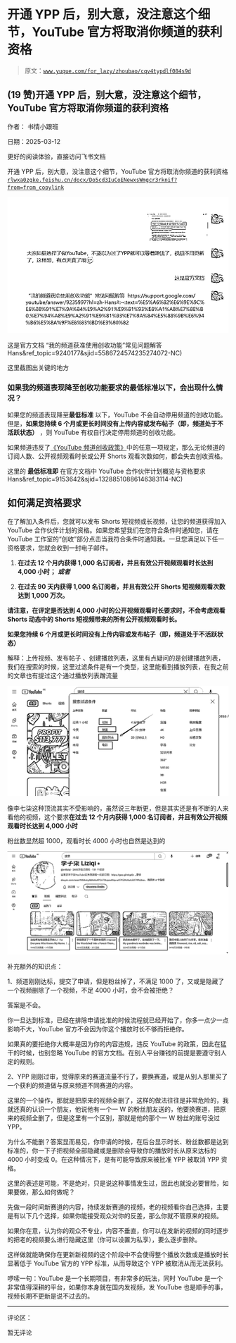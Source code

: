 # 开通 YPP 后，别大意，没注意这个细节，YouTube 官方将取消你频道的获利资格

> 原文：[`www.yuque.com/for_lazy/zhoubao/cqv4typdlf084s9d`](https://www.yuque.com/for_lazy/zhoubao/cqv4typdlf084s9d)

## (19 赞)开通 YPP 后，别大意，没注意这个细节，YouTube 官方将取消你频道的获利资格

作者： 书情小跟班

日期：2025-03-12

更好的阅读体验，直接访问飞书文档

开通 YPP 后，别大意，没注意这个细节，YouTube 官方将取消你频道的获利资格 [`rlwxa0zgke.feishu.cn/docx/Do5cd3IuCoENewxsWmgcr3rknif?from=from_copylink`](https://rlwxa0zgke.feishu.cn/docx/Do5cd3IuCoENewxsWmgcr3rknif?from=from_copylink)

![](img/e0657555c52d10565bcbffcc75dee7cd.png "None")

这是官方文档 “我的频道获准使用创收功能”常见问题解答
 Hans&ref_topic=9240177&sjid=5586724574235274072-NC)

这里截图出关键的地方

### 如果我的频道表现降至创收功能要求的最低标准以下，会出现什么情况？

如果您的频道表现降至**最低标准** 以下，YouTube 不会自动停用频道的创收功能。但是，**如果您持续 6
个月或更长时间没有上传内容或发布帖子（即，频道处于不活跃状态）** ，则 YouTube 有权自行决定停用频道的创收功能。

如果频道违反了[《YouTube
频道创收政策》](https://support.google.com/youtube/answer/1311392)中的任意一项规定，那么无论频道的订阅人数、公开视频观看时长或公开
Shorts 观看次数如何，都会失去创收资格。

这里的 **最低标准即** 在官方文档中 YouTube
合作伙伴计划概览与资格要求 Hans&ref_topic=9153642&sjid=13288510886146383114-NC)

## 如何满足资格要求

在了解加入条件后，您就可以发布 Shorts 短视频或长视频，让您的频道获得加入 YouTube
合作伙伴计划的资格。如果您希望我们在您符合条件时通知您，请在 YouTube
工作室的“创收”部分点击当我符合条件时通知我。一旦您满足以下任一资格要求，您就会收到一封电子邮件。

1.  **在过去 12 个月内获得 1,000 名订阅者，并且有效公开视频观看时长达到 4,000 小时；** ***或者***

2.  **在过去 90 天内获得 1,000 名订阅者，并且有效公开 Shorts 短视频观看次数达到 1,000 万次。**

**请注意，在评定是否达到 4,000 小时的公开视频观看时长要求时，不会考虑观看 Shorts 动态中的 Shorts
短视频带来的所有公开视频观看时长。**

**如果您持续 6 个月或更长时间没有上传内容或发布帖子（即，频道处于不活跃状态）**

解释：上传视频、发布帖子
、创建播放列表，这里有点疑问的是创建播放列表，我们在搜索的时候，这里过滤条件是有一个类型，这里能看到播放列表，在我之前的文章也有提过这个通过播放列表蹭流量

![](img/a636811f9059e381da96f0174291d69b.png "None")

像李七柒这种顶流其实不受影响的，虽然说三年断更，但是其实还是有不断的人来看他的视频，这个要求**在过去 12 个月内获得 1,000
名订阅者，并且有效公开视频观看时长达到 4,000 小时**

粉丝数显然超 1000，观看时长 4000 小时也自然是达到的

![](img/f273c4f5429ea9abba224fea0eee081e.png "None")

补充额外的知识点：

1、频道刚刚达标，提交了申请，但是粉丝掉了，不满足 1000 了，又或是隐藏了一个视频删除了一个视频，不足 4000 小时，会不会被拒绝？

答案是不会。

你一旦达到标准，已经在排除申请批准的时候流程就已经开始了，你多一点少一点影响不大，YouTube 官方不会因为你这个播放时长不够而拒绝你。

如果真的要拒绝你大概率是因为你的内容违规，违反 YouTube 的政策，因此在猛干的时候，也别忽略 YouTube 的官方文档。在别人平台赚钱的前提是要遵守别人定的规则。

2、YPP 刚刚过审，觉得原来的赛道流量不行了，要换赛道，或是从别人那里买了一个获利的频道做与原来频道不同赛道的内容。

这里的一个操作，那就是把原来的视频全删了，这样的做法往往是非常危险的，我就还真的认识一个朋友，他说他有一个一 W 的粉丝朋友送的，他要换赛道，把原来的视频全删了，但是这里有一个区别，那就是他的那个一 W 粉丝的账号没过 YPP。

为什么不能删？答案显而易见，你申请的时候，在后台显示时长、粉丝数都是达到标准的，你一下子把视频全部隐藏或是删除会导致你的播放时长从原来达标的 4000 小时变成 0。在这种情况下，是有可能导致原来被批准 YPP 被取消 YPP 资格。

这里的表述是可能，不是绝对，只是说这种事情发生过，因此也就没必要冒险，如果要做，那么如何做呢？

先做一段时间新赛道的内容，持续发新赛道的视频，老的视频看你自己选择，主要是有以下几个选择，如果你能接受观众对你的反差，那么你就不管原来的视频。

如果你在意，认为你的观众不专业，内容不垂直，你可以在发新的视频的同时逐步的把老的视频要么进行隐藏这里（你可以设置为私享），要么逐步删除。

这样做就能确保你在更新新视频的这个阶段中不会使得整个播放次数或是播放时长显著低于 YouTube 官方的 YPP 标准，从而导致这个 YPP 被取消从而无法获利。

啰嗦一句：YouTube 是一个长期项目，有非常多的玩法，同时 YouTube 是一个非常值得深耕的平台，如果你本身就在国内发视频，发 YouTube 也是顺手的事，视频长期不更新是说不过去的。

* * *

评论区：

暂无评论